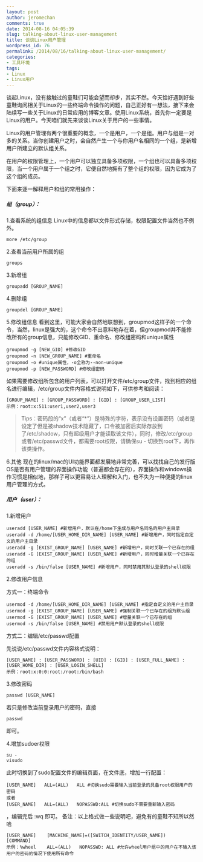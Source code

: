 ```yaml
---
layout: post
author: jeromechan
comments: true
date: 2014-08-16 04:05:39
slug: talking-about-linux-user-management
title: 谈谈Linux用户管理
wordpress_id: 76
permalink: /2014/08/16/talking-about-linux-user-management/
categories:
- 工具环境
tags:
- Linux
- Linux用户
---
```


谈起Linux，没有接触过的童鞋们可能会望而却步，其实不然。今天恰好遇到好些童鞋询问相关于Linux的一些终端命令操作的问题，自己正好有一想法，接下来会陆续写一些关于Linux的日常应用的博客文章。使用Linux系统，首先你一定要是Linux的用户。今天咱们就先来谈谈Linux关于用户的一些事情。

Linux的用户管理有两个很重要的概念，一个是用户，一个是组。用户与组是一对多的关系。当你创建用户之时，会自然产生一个与你用户名相同的一个组，是新增用户所建立的默认组关系。

在用户的权限管理上，一个用户可以独立具备多项权限，一个组也可以具备多项权限，当一个用户属于一个组之时，它便自然地拥有了整个组的权限，因为它成为了这个组的成员。

下面来逐一解释用户和组的常用操作：

##### 组（group）：
1.查看系统的组信息
Linux中的信息都以文件形式存储，权限配置文件当然也不例外。

```    
more /etc/group
``` 

2.查看当前用户所属的组

```
groups
```    

3.新增组

```
groupadd [GROUP_NAME]
```    

4.删除组

```
groupdel [GROUP_NAME]
```    

5.修改组信息
看到这里，可能大家会自然地联想到，groupmod这样子的一个命令，当然，linux是强大的，这个命令不出意料地存在着，但groupmod并不能修改所有的group信息，只能修改GID、重命名、修改组密码和unique属性

``` 
groupmod -g [NEW_GID] #修改GID
groupmod -n [NEW_GROUP_NAME] #重命名
groupmod -o #unique属性，-o全称为--non-unique
groupmod -p [NEW_PASSWORD] #修改组密码
``` 

如果需要修改组所包含的用户列表，可以打开文件/etc/group文件，找到相应的组名进行编辑，/etc/group文件内容格式说明如下，可供参考和阅读：

```
[GROUP_NAME] : [GROUP_PASSWORD] : [GID] : [GROUP_USER_LIST]
示例：root:x:511:user1,user2,user3
```

> Tips：密码段的“x”（或者“*”）是特殊的字符，表示没有设置密码（或者是设定了但是被shadow技术隐藏了，口令被加密后实际存放到了/etc/shadow，只有超级用户才能读取该文件），同时，修改/etc/group或者/etc/passwd文件，都需要root权限，请确保su - 切换到root下，再作该类操作。

6.其他
现在的linux/mac的UI功能界面都发展地非常完善，可以找找自己的发行版OS是否有用户管理的界面操作功能（普遍都会存在的），界面操作和windows操作习惯是相似地，那样子可以更容易让人理解和入门，也不失为一种便捷的linux用户管理的方式。

##### 用户（user）：

1.新增用户

```
useradd [USER_NAME] #新增用户，默认在/home下生成与用户名同名的用户主目录
useradd -d /home/[USER_HOME_DIR_NAME] [USER_NAME] #新增用户，同时指定自定义的用户主目录
useradd -g [EXIST_GROUP_NAME] [USER_NAME] #新增用户，同时关联一个已存在的组
useradd -G [EXIST_GROUP_NAME] [USER_NAME] #新增用户，同时增量关联一个已存在的组
useradd -s /bin/false [USER_NAME] #新增用户，同时禁用其默认登录的shell权限
```    

2.修改用户信息

方式一：终端命令

```
usermod -d /home/[USER_HOME_DIR_NAME] [USER_NAME] #指定自定义的用户主目录
usermod -g [EXIST_GROUP_NAME] [USER_NAME] #强制关联一个已存在的组为默认组
usermod -G [EXIST_GROUP_NAME] [USER_NAME] #增量关联一个已存在的组
usermod -s /bin/false [USER_NAME] #禁用用户默认登录的shell权限
```   

方式二：编辑/etc/passwd配置

先说说/etc/passwd文件内容格式说明：

```
[USER_NAME] : [USER_PASSWORD] : [UID] : [GID] : [USER_FULL_NAME] : [USER_HOME_DIR] : [USER_LOGIN_SHELL]
示例：root:x:0:0:root:/root:/bin/bash
```

3.修改密码

```
passwd [USER_NAME] 
```    

若只是修改当前登录用户的密码，直接
    
```
passwd 
```    

即可。

4.增加sudoer权限

```
su -
visudo
```    

此时切换到了sudo配置文件的编辑页面，在文件底，增加一行配置：

```
[USER_NAME]   ALL=(ALL)   ALL #切换sudo需要输入当前登录的具备root权限用户的密码
或者
[USER_NAME]   ALL=(ALL)   NOPASSWD:ALL #切换sudo不需要重新输入密码
```

，编辑完后 :wq 即可。
备注：以上格式做一些说明吧，避免有的童鞋不知所以然哈

```
[USER_NAME]    [MACHINE_NAME]=([SWITCH_IDENTITY/USER_NAME])   [COMMAND]
示例：%wheel    ALL=(ALL)   NOPASSWD: ALL #允许wheel用户组中的用户在不输入该用户的密码的情况下使用所有命令 
```

